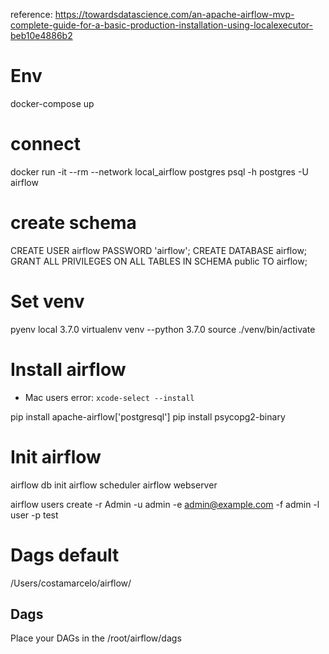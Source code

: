 reference: https://towardsdatascience.com/an-apache-airflow-mvp-complete-guide-for-a-basic-production-installation-using-localexecutor-beb10e4886b2

# Env
docker-compose up

# connect
docker run -it --rm --network local_airflow postgres psql -h postgres -U airflow

# create schema
CREATE USER airflow PASSWORD 'airflow';
CREATE DATABASE airflow;
GRANT ALL PRIVILEGES ON ALL TABLES IN SCHEMA public TO airflow;

# Set venv
pyenv local 3.7.0
virtualenv venv --python 3.7.0
source ./venv/bin/activate

# Install airflow
- Mac users error: `xcode-select --install`

pip install apache-airflow['postgresql']
pip install psycopg2-binary

# Init airflow
airflow db init
airflow scheduler
airflow webserver

airflow users create -r Admin -u admin -e admin@example.com -f admin -l user -p test

# Dags default
/Users/costamarcelo/airflow/


## Dags
Place your DAGs in the /root/airflow/dags